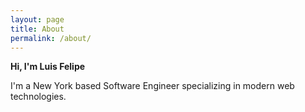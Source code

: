 ```yaml
---
layout: page
title: About
permalink: /about/
---
```


**Hi, I'm Luis Felipe**

I'm a New York based Software Engineer specializing in modern web technologies. 
